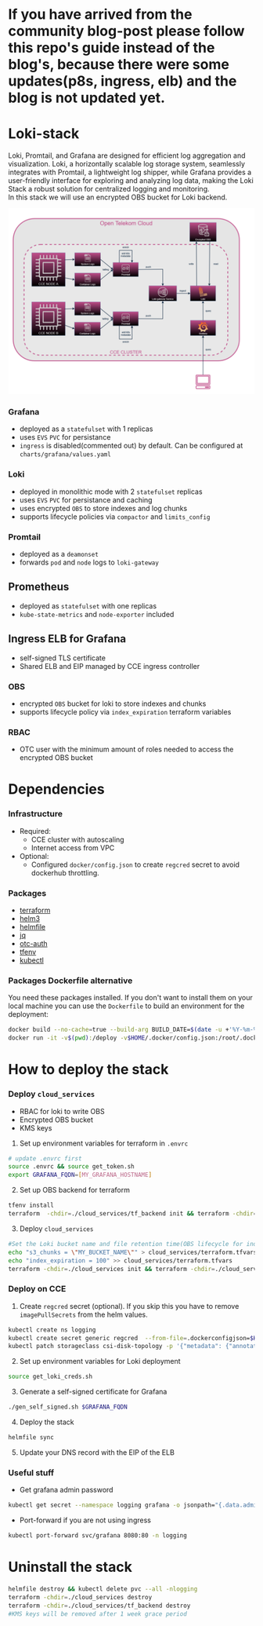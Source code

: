 # If you have arrived from the community blog-post please follow this repo's guide instead of the blog's, because there were some updates(p8s, ingress, elb) and the blog is not updated yet.

# Loki-stack
Loki, Promtail, and Grafana are designed for efficient log aggregation and visualization. Loki, a horizontally scalable log storage system, seamlessly integrates with Promtail, a lightweight log shipper, while Grafana provides a user-friendly interface for exploring and analyzing log data, making the Loki Stack a robust solution for centralized logging and monitoring.  
In this stack we will use an encrypted OBS bucket for Loki backend.

![Image](img/loki-arch-on-otc.png)

### Grafana
- deployed as a `statefulset` with 1 replicas
- uses `EVS` `PVC` for persistance
- `ingress` is disabled(commented out) by default. Can be configured at `charts/grafana/values.yaml`

### Loki
- deployed in monolithic mode with 2 `statefulset` replicas
- uses `EVS` `PVC` for persistance and caching
- uses encrypted `OBS` to store indexes and log chunks
- supports lifecycle policies via `compactor` and `limits_config`

### Promtail
- deployed as a `deamonset`
- forwards `pod` and `node` logs to `loki-gateway`

## Prometheus
- deployed as `statefulset` with one replicas
- `kube-state-metrics` and `node-exporter` included

## Ingress ELB for Grafana
- self-signed TLS certificate
- Shared ELB and EIP managed by CCE ingress controller

### OBS
- encrypted `OBS` bucket for loki to store indexes and chunks
- supports lifecycle policy via `index_expiration` terraform variables

### RBAC
- OTC user with the minimum amount of roles needed to access the encrypted OBS bucket

# Dependencies

### Infrastructure
- Required:
  - CCE cluster with autoscaling
  - Internet access from VPC
- Optional:
  - Configured `docker/config.json` to create `regcred` secret to avoid dockerhub throttling.

### Packages
- [terraform](https://developer.hashicorp.com/terraform/tutorials/aws-get-started/install-cli)
- [helm3](https://helm.sh/docs/intro/install/)
- [helmfile](https://helmfile.readthedocs.io/en/latest/#installation)
- [jq](https://jqlang.github.io/jq/download/)
- [otc-auth](https://github.com/iits-consulting/otc-auth)
- [tfenv](https://github.com/tfutils/tfenv)
- [kubectl](https://github.com/kubernetes/kubernetes/blob/master/CHANGELOG/CHANGELOG-1.25.md#client-binaries)

### Packages Dockerfile alternative
You need these packages installed. If you don't want to install them on your local machine you can use the `Dockerfile` to build an environment for the deployment:
```bash
docker build --no-cache=true --build-arg BUILD_DATE=$(date -u +'%Y-%m-%dT%H:%M:%SZ') --tag loki-deployer:latest .
docker run -it -v$(pwd):/deploy -v$HOME/.docker/config.json:/root/.docker/config.json -v$HOME/.kube/config:/root/.kube/config loki-deployer:latest
```


# How to deploy the stack

### Deploy `cloud_services`
- RBAC for loki to write OBS
- Encrypted OBS bucket
- KMS keys

1. Set up environment variables for terraform in `.envrc`
```bash
# update .envrc first
source .envrc && source get_token.sh
export GRAFANA_FQDN=[MY_GRAFANA_HOSTNAME]
```
2. Set up OBS backend for terraform  
```bash
tfenv install
terraform  -chdir=./cloud_services/tf_backend init && terraform -chdir=./cloud_services/tf_backend apply
```
3. Deploy `cloud_services`  
  
```bash
#Set the Loki bucket name and file retention time(OBS lifecycle for indexes) for cloud_services
echo "s3_chunks = \"MY_BUCKET_NAME\"" > cloud_services/terraform.tfvars
echo "index_expiration = 100" >> cloud_services/terraform.tfvars
terraform -chdir=./cloud_services init && terraform -chdir=./cloud_services apply
```  

### Deploy on CCE
1. Create `regcred` secret (optional). If you skip this you have to remove `imagePullSecrets` from the helm values.
```bash
kubectl create ns logging
kubectl create secret generic regcred  --from-file=.dockerconfigjson=$HOME/.docker/config.json --type=kubernetes.io/dockerconfigjson -n logging
kubectl patch storageclass csi-disk-topology -p '{"metadata": {"annotations":{"storageclass.kubernetes.io/is-default-class":"true"}}}'
```
2. Set up environment variables for Loki deployment
```bash
source get_loki_creds.sh
```  
3. Generate a self-signed certificate for Grafana
```bash
./gen_self_signed.sh $GRAFANA_FQDN 
```
4. Deploy the stack
```bash
helmfile sync
```
5. Update your DNS record with the EIP of the ELB

### Useful stuff

- Get grafana admin password
```bash
kubectl get secret --namespace logging grafana -o jsonpath="{.data.admin-password}" | base64 --decode ; echo
```
- Port-forward if you are not using ingress
```bash
kubectl port-forward svc/grafana 8080:80 -n logging
```

# Uninstall the stack
```bash
helmfile destroy && kubectl delete pvc --all -nlogging
terraform -chdir=./cloud_services destroy
terraform -chdir=./cloud_services/tf_backend destroy
#KMS keys will be removed after 1 week grace period
```
